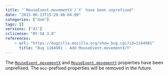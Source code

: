 ```yaml
---
title: "`MouseEvent.movementX`/`Y` have been unprefixed"
date: "2015-06-13T15:20:46-04:00"
categories: ["dom"]
tags: []
versions: ["41"]
cclicense: "BY-SA 3.0"
references:
    - url: "https://bugzilla.mozilla.org/show_bug.cgi?id=1164981"
      title: "Bug 1164981 - Add MouseEvent.movementX/Y"
---
```

The [`MouseEvent.movementX`](https://developer.mozilla.org/en-US/docs/Web/API/MouseEvent/movementX) and [`MouseEvent.movementY`](https://developer.mozilla.org/en-US/docs/Web/API/MouseEvent/movementY) properties have been unprefixed. The `moz`-prefixed properties will be removed in the future.
